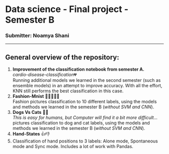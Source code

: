 # Data science - Final project - Semester B

### Submitter: Noamya Shani

-----
## General overview of the repository:

1. **Improvement of the classification notebook from semester A.**<br>
    *cardio-disease-classification*:broken_heart:<br>
  Running additional models we learned in the second semester (such as ensemble models) in an attempt to improve accuracy. With all the effort, KNN still performs the best           classification in this case.
2. **Fashion-Mnist** :mans_shoe::dress::tshirt::jeans::sandal:<br>
  Fashion pictures classification to 10 different labels, using the models and methods we learned in the semester B (*without SVM and CNN*).<br>
3. **Dogs Vs Cats**  :dog::cat:<br>
*This is easy for humans, but Computer will find it a bit more difficult...*<br>
pictures classification to dog and cat labels, using the models and methods we learned in the semester B (*without SVM and CNN*).
4. **Hand-States** :thumbsup::thumbsdown:
5. Classification of hand positions to 3 labels: Alone mode, Spontaneous mode and Sync mode. Includes a lot of work with Pandas.
